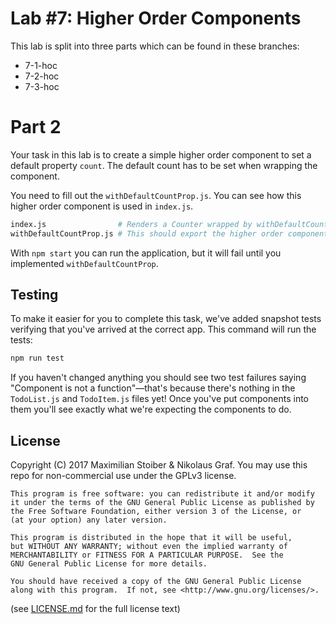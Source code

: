 # Lab #7: Higher Order Components

This lab is split into three parts which can be found in these branches:
- 7-1-hoc
- 7-2-hoc
- 7-3-hoc

# Part 2

Your task in this lab is to create a simple higher order component to set a default property `count`. The default count has to be set when wrapping the component.

You need to fill out the `withDefaultCountProp.js`. You can see how this higher order component is used in `index.js`.

```sh
index.js                # Renders a Counter wrapped by withDefaultCountProp
withDefaultCountProp.js # This should export the higher order component
```

With `npm start` you can run the application, but it will fail until you implemented `withDefaultCountProp`.

## Testing

To make it easier for you to complete this task, we've added snapshot tests verifying that you've arrived at the correct app. This command will run the tests:

```sh
npm run test
```

If you haven't changed anything you should see two test failures saying "Component is not a function"—that's because there's nothing in the `TodoList.js` and `TodoItem.js` files yet! Once you've put components into them you'll see exactly what we're expecting the components to do.

## License

Copyright (C) 2017  Maximilian Stoiber & Nikolaus Graf. You may use this repo for non-commercial use under the GPLv3 license.

```
This program is free software: you can redistribute it and/or modify
it under the terms of the GNU General Public License as published by
the Free Software Foundation, either version 3 of the License, or
(at your option) any later version.

This program is distributed in the hope that it will be useful,
but WITHOUT ANY WARRANTY; without even the implied warranty of
MERCHANTABILITY or FITNESS FOR A PARTICULAR PURPOSE.  See the
GNU General Public License for more details.

You should have received a copy of the GNU General Public License
along with this program.  If not, see <http://www.gnu.org/licenses/>.
```

(see [LICENSE.md](LICENSE.md) for the full license text)
